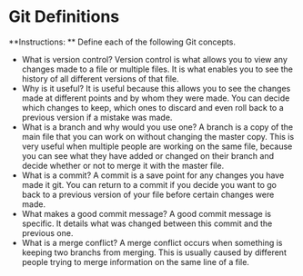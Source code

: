 # Git Definitions

**Instructions: ** Define each of the following Git concepts.

* What is version control?  Version control is what allows you to view any changes made to a file or multiple files. It is what enables you to see the history of all different versions of that file.
* Why is it useful? It is useful because this allows you to see the changes made at different points and by whom they were made. You can decide which changes to keep, which ones to discard and even roll back to a previous version if a mistake was made.
* What is a branch and why would you use one? A branch is a copy of the main file that you can work on without changing the master copy. This is very useful when multiple people are working on the same file, because you can see what they have added or changed on their branch and decide whether or not to merge it with the master file.
* What is a commit? A commit is a save point for any changes you have made it git. You can return to a commit if you decide you want to go back to a previous version of your file before certain changes were made.
* What makes a good commit message? A good commit message is specific. It details what was changed between this commit and the previous one.
* What is a merge conflict? A merge conflict occurs when something is keeping two branchs from merging. This is usually caused by different people trying to merge information on the same line of a file. 